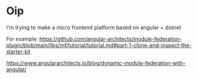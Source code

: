 # Oip
I'm trying to make a micro frontend platform based on angular + dotnet

For example:
https://github.com/angular-architects/module-federation-plugin/blob/main/libs/mf/tutorial/tutorial.md#part-1-clone-and-inspect-the-starter-kit

https://www.angulararchitects.io/blog/dynamic-module-federation-with-angular/